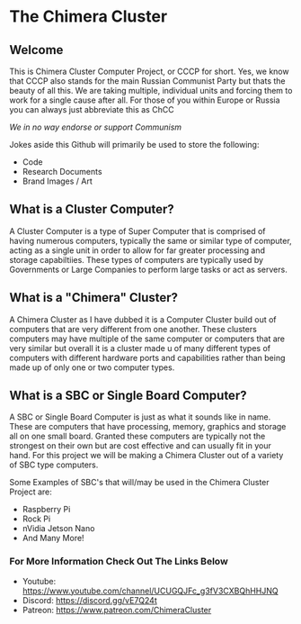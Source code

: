 # The Chimera Cluster

## Welcome
This is Chimera Cluster Computer Project, or CCCP for short. Yes, we know that CCCP also stands for the main Russian Communist Party but thats the beauty of all this. We are taking multiple, individual units and forcing them to work for a single cause after all. For those of you within Europe or Russia you can always just abbreviate this as ChCC

*We in no way endorse or support Communism*

Jokes aside this Github will primarily be used to store the following:
* Code
* Research Documents
* Brand Images / Art

## What is a Cluster Computer?

A Cluster Computer is a type of Super Computer that is comprised of having numerous computers, typically the same or similar type of computer, acting as a single unit in order to allow for far greater processing and storage capabiltiies. These types of computers are typically used by Governments or Large Companies to perform large tasks or act as servers.

## What is a "Chimera" Cluster?

A Chimera Cluster as I have dubbed it is a Computer Cluster build out of computers that are very different from one another. These clusters computers may have multiple of the same computer or computers that are very similar but overall it is a cluster made u of many different types of computers with different hardware ports and capabilities rather than being made up of only one or two computer types.

## What is a SBC or Single Board Computer?

A SBC or Single Board Computer is just as what it sounds like in name. These are computers that have processing, memory, graphics and storage all on one small board. Granted these computers are typically not the strongest on their own but are cost effective and can usually fit in your hand. For this project we will be making a Chimera Cluster out of a variety of SBC type computers.

Some Examples of SBC's that will/may be used in the Chimera Cluster Project are:
* Raspberry Pi
* Rock Pi
* nVidia Jetson Nano
* And Many More!

### For More Information Check Out The Links Below
* Youtube: https://www.youtube.com/channel/UCUGQJFc_g3fV3CXBQhHHJNQ
* Discord: https://discord.gg/vE7Q24t
* Patreon: https://www.patreon.com/ChimeraCluster
